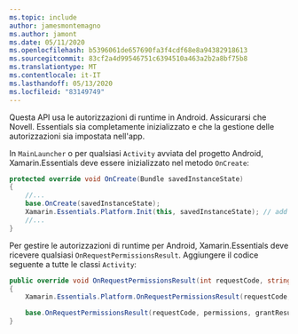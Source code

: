 ```yaml
---
ms.topic: include
author: jamesmontemagno
ms.author: jamont
ms.date: 05/11/2020
ms.openlocfilehash: b5396061de657690fa3f4cdf68e8a94382918613
ms.sourcegitcommit: 83cf2a4d99546751c6394510a463a2b2a8bf75b8
ms.translationtype: MT
ms.contentlocale: it-IT
ms.lasthandoff: 05/13/2020
ms.locfileid: "83149749"
---
```

Questa API usa le autorizzazioni di runtime in Android. Assicurarsi che Novell. Essentials sia completamente inizializzato e che la gestione delle autorizzazioni sia impostata nell'app.

In `MainLauncher` o per qualsiasi `Activity` avviata del progetto Android, Xamarin.Essentials deve essere inizializzato nel metodo `OnCreate`:

```csharp
protected override void OnCreate(Bundle savedInstanceState) 
{
    //...
    base.OnCreate(savedInstanceState);
    Xamarin.Essentials.Platform.Init(this, savedInstanceState); // add this line to your code, it may also be called: bundle
    //...
}    
```

Per gestire le autorizzazioni di runtime per Android, Xamarin.Essentials deve ricevere qualsiasi `OnRequestPermissionsResult`. Aggiungere il codice seguente a tutte le classi `Activity`:

```csharp
public override void OnRequestPermissionsResult(int requestCode, string[] permissions, Android.Content.PM.Permission[] grantResults)
{
    Xamarin.Essentials.Platform.OnRequestPermissionsResult(requestCode, permissions, grantResults);

    base.OnRequestPermissionsResult(requestCode, permissions, grantResults);
}
```
